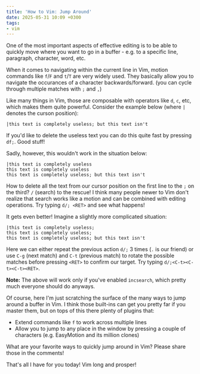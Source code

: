 ```yaml
---
title: 'How to Vim: Jump Around'
date: 2025-05-31 10:09 +0300
tags:
- vim
---
```


One of the most important aspects of effective editing is to be able to quickly
move where you want to go in a buffer - e.g. to a specific line, paragraph,
character, word, etc.

When it comes to navigating within the current line in Vim, motion commands like
`f`/`F` and `t`/`T` are very widely used. They basically allow you to navigate
the occurances of a character backwards/forward. (you can cycle through multiple
matches with `;` and `,`)

Like many things in Vim, those are composable with operators like `d`, `c`, etc, which makes
them quite powerful. Consider the example below (where `|` denotes the curson position):

```
|this text is completely useless; but this text isn't
```

If you'd like to delete the useless text you can do this quite fast by pressing `df;`.
Good stuff!

Sadly, however, this wouldn't work in the situation below:

```
|this text is completely useless
this text is completely useless
this text is completely useless; but this text isn't
```

How to delete all the text from our cursor position on the first line to the `;` on the third?
`/` (search) to the rescue! I think many people newer to Vim don't realize that search works
like a motion and can be combined with editing operations. Try typing `d/; <RET>` and see what
happens!

It gets even better! Imagine a slightly more complicated situation:

```
|this text is completely useless;
this text is completely useless;
this text is completely useless; but this text isn't
```

Here we can either repeat the previous action `d/;` 3 times (`.` is our friend)
or use `C-g` (next match) and `C-t` (previous match) to rotate the possible
matches before pressing `<RET>` to confirm our target. Try typing
`d/;<C-t><C-t><C-t><RET>`.

**Note:** The above will work only if you've enabled `incsearch`, which pretty much everyone should
do anyways.

Of course, here I'm just scratching the surface of the many ways to jump around a buffer in Vim.
I think those built-ins can get you pretty far if you master them, but on tops of this there
plenty of plugins that:

- Extend commands like `f` to work across multiple lines
- Allow you to jump to any place in the window by pressing a couple of characters (e.g. EasyMotion and its million clones)

What are your favorite ways to quickly jump around in Vim? Please share those in the comments!

That's all I have for you today! Vim long and prosper!
